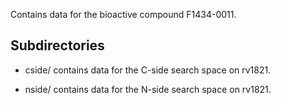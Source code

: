 Contains data for the bioactive compound F1434-0011.

## Subdirectories

- cside/ contains data for the C-side search space on rv1821.

- nside/ contains data for the N-side search space on rv1821.

